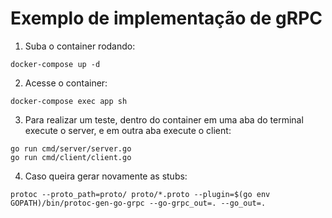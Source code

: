 # Exemplo de implementação de gRPC

1. Suba o container rodando:
```
docker-compose up -d
```

2. Acesse o container:
```
docker-compose exec app sh
```

3. Para realizar um teste, dentro do container em uma aba do terminal execute o server, e em outra aba execute o client:
```
go run cmd/server/server.go
go run cmd/client/client.go
```

4. Caso queira gerar novamente as stubs:
```
protoc --proto_path=proto/ proto/*.proto --plugin=$(go env GOPATH)/bin/protoc-gen-go-grpc --go-grpc_out=. --go_out=.

